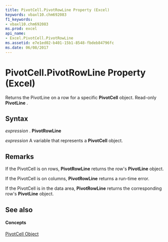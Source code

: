 ```yaml
---
title: PivotCell.PivotRowLine Property (Excel)
keywords: vbaxl10.chm692083
f1_keywords:
- vbaxl10.chm692083
ms.prod: excel
api_name:
- Excel.PivotCell.PivotRowLine
ms.assetid: e7e1ed02-b401-15b1-8548-fbdeb84796fc
ms.date: 06/08/2017
---
```



# PivotCell.PivotRowLine Property (Excel)

Returns the PivotLine on a row for a specific  **PivotCell** object. Read-only **PivotLine** .


## Syntax

 _expression_ . **PivotRowLine**

 _expression_ A variable that represents a **PivotCell** object.


## Remarks

If the PivotCell is on rows,  **PivotRowLine** returns the row's **PivotLine** object.

If the PivotCell is on columns,  **PivotRowLine** returns a run-time error.

If the PivotCell is in the data area, **PivotRowLine** returns the corresponding row's **PivotLine** object.


## See also


#### Concepts


[PivotCell Object](pivotcell-object-excel.md)

